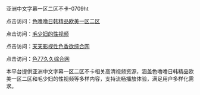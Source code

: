 亚洲中文字幕一区二区不卡-0709ht

点击访问：<a href="https://heiliaowzu4ur.pages.dev">色噜噜日韩精品欧美一区二区</a>

点击访问：<a href="https://heiliaoxwd5i8.pages.dev">毛少妇的性视频</a>

点击访问：<a href="https://heiliaowt0d7p.pages.dev">天天影视性色香欲综合网</a>

点击访问：<a href="https://heiliaoxqkkct.pages.dev">色77久久综合网</a>

本平台提供亚洲中文字幕一区二区不卡相关高清视频资源，涵盖色噜噜日韩精品欧美一区二区和毛少妇的性视频等多样内容，支持流畅播放体验，满足用户多样化需求。

<span style="display:none;">[Canonical link]()</span>
